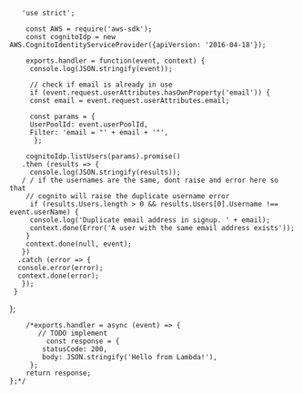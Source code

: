        'use strict';

        const AWS = require('aws-sdk');
        const cognitoIdp = new AWS.CognitoIdentityServiceProvider({apiVersion: '2016-04-18'});

        exports.handler = function(event, context) {
         console.log(JSON.stringify(event));

         // check if email is already in use
         if (event.request.userAttributes.hasOwnProperty('email')) {
         const email = event.request.userAttributes.email;
    
         const params = {
         UserPoolId: event.userPoolId,
         Filter: 'email = "' + email + '"',
          };
    
        cognitoIdp.listUsers(params).promise()
       .then (results => {
         console.log(JSON.stringify(results));
       / / if the usernames are the same, dont raise and error here so that
        // cognito will raise the duplicate username error
         if (results.Users.length > 0 && results.Users[0].Username !== event.userName) {
         console.log('Duplicate email address in signup. ' + email);
         context.done(Error('A user with the same email address exists'));
        }
        context.done(null, event);
       })
      .catch (error => {
      console.error(error);
      context.done(error);      
       });
     }
   };




        /*exports.handler = async (event) => {
           // TODO implement
             const response = {
            statusCode: 200,
            body: JSON.stringify('Hello from Lambda!'),
         };
        return response;
    };*/
